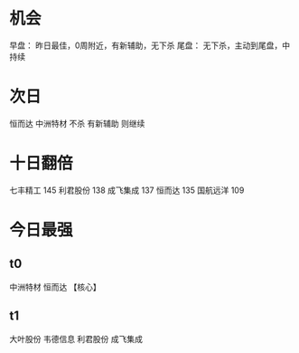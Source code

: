 # 机会
早盘： 昨日最佳，0周附近，有新辅助，无下杀
尾盘： 无下杀，主动到尾盘，中持续

# 次日
恒而达 中洲特材 不杀 有新辅助 则继续

# 十日翻倍
七丰精工 145
利君股份 138
成飞集成 137
恒而达 135
国航远洋 109

# 今日最强
## t0
中洲特材 
恒而达 【核心】

## t1
大叶股份
韦德信息
利君股份 
成飞集成

